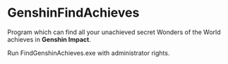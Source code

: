 # GenshinFindAchieves
Program which can find all your unachieved secret Wonders of the World achieves in <b>Genshin Impact</b>.

Run FindGenshinAchieves.exe with administrator rights.
